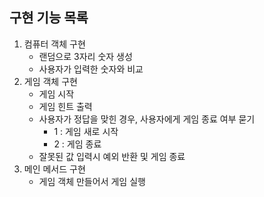 ## 구현 기능 목록
1. 컴퓨터 객체 구현
   * 랜덤으로 3자리 숫자 생성
   * 사용자가 입력한 숫자와 비교
2. 게임 객체 구현
   * 게임 시작
   * 게임 힌트 출력
   * 사용자가 정답을 맞힌 경우, 사용자에게 게임 종료 여부 묻기
     * 1 : 게임 새로 시작
     * 2 : 게임 종료
   * 잘못된 값 입력시 예외 반환 및 게임 종료
3. 메인 메서드 구현
   * 게임 객체 만들어서 게임 실행